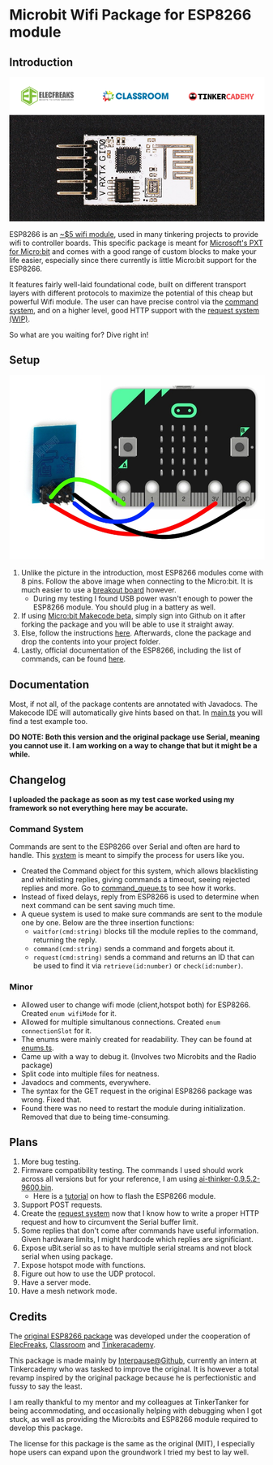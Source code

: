 # Microbit Wifi Package for ESP8266 module
## Introduction
![Image of ESP8266 Module](ESP8266_picture.png)

ESP8266 is an [~$5 wifi module](https://www.elecfreaks.com/estore/esp8266-serial-wifi-module.html), used in many tinkering projects to provide wifi to controller boards. This specific package is meant for [Microsoft's PXT for Micro:bit](https://makecode.microbit.org/) and comes with a good range of custom blocks to make your life easier, especially since there currently is little Micro:bit support for the ESP8266.

It features fairly well-laid foundational code, built on different transport layers with different protocols to maximize the potential of this cheap but powerful Wifi module. The user can have precise control via the [command system](command_queue.ts), and on a higher level, good HTTP support with the [request system (WIP)](request_queue.ts). 

So what are you waiting for? Dive right in!

## Setup
![Drawing of how to connect ESP8266 to microbit](microbit_to_ESP266_drawing.jpg)
1. Unlike the picture in the introduction, most ESP8266 modules come with 8 pins. Follow the above image when connecting to the Micro:bit. It is much easier to use a [breakout board](https://tinkercademy.com/tutorials/microbit-breakout-board/) however.
    - During my testing I found USB power wasn't enough to power the ESP8266 module. You should plug in a battery as well.
2. If using <a href="http://makecode.microbit.org/beta">Micro:bit Makecode beta</a>, simply sign into Github on it after forking the package and you will be able to use it straight away.
3. Else, follow the instructions <a href="https://makecode.microbit.org/offline">here</a>. Afterwards, clone the package and drop the contents into your project folder.
4. Lastly, official documentation of the ESP8266, including the list of commands, can be found [here](https://www.espressif.com/en/support/download/documents?keys=&field_type_tid%5B%5D=14).

## Documentation
Most, if not all, of the package contents are annotated with Javadocs. The Makecode IDE will automatically give hints based on that. In [main.ts](main.ts) you will find a test example too.

**DO NOTE: Both this version and the original package use Serial, meaning you cannot use it. I am working on a way to change that but it might be a while.**

## Changelog
**I uploaded the package as soon as my test case worked using my framework so not everything here may be accurate.**

### Command System
Commands are sent to the ESP8266 over Serial and often are hard to handle. This [system](command_queue.ts) is meant to simpify the process for users like you.
* Created the Command object for this system, which allows blacklisting and whitelisting replies, giving commands a timeout, seeing rejected replies and more. Go to [command_queue.ts](command_queue.ts) to see how it works.
* Instead of fixed delays, reply from ESP8266 is used to determine when next command can be sent saving much time.
* A queue system is used to make sure commands are sent to the module one by one. Below are the three insertion functions:
  * `waitfor(cmd:string)` blocks till the module replies to the command, returning the reply.
  * `command(cmd:string)` sends a command and forgets about it.
  * `request(cmd:string)` sends a command and returns an ID that can be used to find it via `retrieve(id:number)` or `check(id:number)`.

### Minor
* Allowed user to change wifi mode (client,hotspot both) for ESP8266. Created `enum wifiMode` for it.
* Allowed for multiple simultanous connections. Created `enum connectionSlot` for it.
* The enums were mainly created for readability. They can be found at [enums.ts](enums.ts).
* Came up with a way to debug it. (Involves two Microbits and the Radio package)
* Split code into multiple files for neatness.
* Javadocs and comments, everywhere.
* The syntax for the GET request in the original ESP8266 package was wrong. Fixed that.
* Found there was no need to restart the module during initialization. Removed that due to being time-consuming.

## Plans
1. More bug testing.
2. Firmware compatibility testing. The commands I used should work across all versions but for your reference, I am using [ai-thinker-0.9.5.2-9600.bin](http://wiki.aprbrother.com/en/Firmware_For_ESP8266.html). 
    * Here is a [tutorial](https://nodemcu.readthedocs.io/en/latest/en/flash/) on how to flash the ESP8266 module.
3. Support POST requests.
4. Create the [request system](request_queue.ts) now that I know how to write a proper HTTP request and how to circumvent the Serial buffer limit.
5. Some replies that don't come after commands have useful information. Given hardware limits, I might hardcode which replies are significiant.
6. Expose uBit.serial so as to have multiple serial streams and not block serial when using package.
7. Expose hotspot mode with functions.
8. Figure out how to use the UDP protocol.
9. Have a server mode.
10. Have a mesh network mode.

## Credits
The [original ESP8266 package](https://github.com/elecfreaks/pxt-esp8266iot) was developed under the cooperation of [ElecFreaks](https://www.elecfreaks.com/), [Classroom](http://www.classroom.com.hk/) and [Tinkeracademy](https://tinkercademy.com/). 

This package is made mainly by [Interpause@Github](https://github.com/Interpause), currently an intern at Tinkercademy who was tasked to improve the original. It is however a total revamp inspired by the original package because he is perfectionistic and fussy to say the least.

I am really thankful to my mentor and my colleagues at TinkerTanker for being accommodating, and occasionally helping with debugging when I got stuck, as well as providing the Micro:bits and ESP8266 module required to develop this package.

The license for this package is the same as the original (MIT), I especially hope users can expand upon the groundwork I tried my best to lay well.
